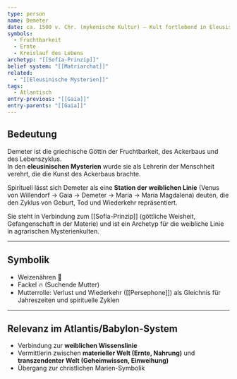```yaml
---
type: person
name: Demeter
date: ca. 1500 v. Chr. (mykenische Kultur) – Kult fortlebend in Eleusis bis 4. Jh. n. Chr.
symbols:
  - Fruchtbarkeit
  - Ernte
  - Kreislauf des Lebens
archetyp: "[[Sofía-Prinzip]]"
belief system: "[[Matriarchat]]"
related:
  - "[[Eleusinische Mysterien]]"
tags:
  - Atlantisch
entry-previous: "[[Gaia]]"
entry-parents: "[[Gaia]]"
---
```

## Bedeutung

Demeter ist die griechische Göttin der Fruchtbarkeit, des Ackerbaus und des Lebenszyklus.  
In den **eleusinischen Mysterien** wurde sie als Lehrerin der Menschheit verehrt, die die Kunst des Ackerbaus brachte.  

Spirituell lässt sich Demeter als eine **Station der weiblichen Linie** (Venus von Willendorf → Gaia → Demeter → Maria → Maria Magdalena) deuten, die den Zyklus von Geburt, Tod und Wiederkehr repräsentiert.

Sie steht in Verbindung zum [[Sofía-Prinzip]] (göttliche Weisheit, Gefangenschaft in der Materie) und ist ein Archetyp für die weibliche Linie in agrarischen Mysterienkulten.

---

## Symbolik

- Weizenähren 🌾  
- Fackel 🔥 (Suchende Mutter)  
- Mutterrolle: Verlust und Wiederkehr ([[Persephone]]) als Gleichnis für Jahreszeiten und spirituelle Zyklen  

---

## Relevanz im Atlantis/Babylon-System

- Verbindung zur **weiblichen Wissenslinie**  
- Vermittlerin zwischen **materieller Welt (Ernte, Nahrung)** und **transzendenter Welt (Geheimwissen, Einweihung)**  
- Übergang zur christlichen Marien-Symbolik

